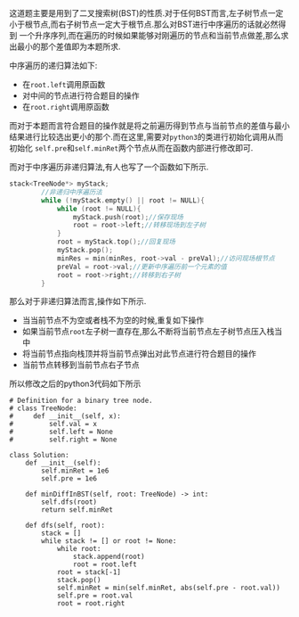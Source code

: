 这道题主要是用到了二叉搜索树(BST)的性质.对于任何BST而言,左子树节点一定小于根节点,而右子树节点一定大于根节点.那么对BST进行中序遍历的话就必然得到
一个升序序列,而在遍历的时候如果能够对刚遍历的节点和当前节点做差,那么求出最小的那个差值即为本题所求.

中序遍历的递归算法如下:
- 在`root.left`调用原函数
- 对中间的节点进行符合题目的操作
- 在`root.right`调用原函数

而对于本题而言符合题目的操作就是将之前遍历得到节点与当前节点的差值与最小结果进行比较选出更小的那个.而在这里,需要对`python3`的类进行初始化调用从而初始化
`self.pre`和`self.minRet`两个节点从而在函数内部进行修改即可.

而对于中序遍历非递归算法,有人也写了一个函数如下所示.
```cpp
stack<TreeNode*> myStack;
        //非递归中序遍历法
        while (!myStack.empty() || root != NULL){
            while (root != NULL){
                myStack.push(root);//保存现场
                root = root->left;//转移现场到左子树
            }
            root = myStack.top();//回复现场
            myStack.pop();
            minRes = min(minRes, root->val - preVal);//访问现场根节点
            preVal = root->val;//更新中序遍历前一个元素的值
            root = root->right;//转移到右子树
        }
```
那么对于非递归算法而言,操作如下所示.
- 当当前节点不为空或者栈不为空的时候,重复如下操作
- 如果当前节点`root`左子树一直存在,那么不断将当前节点左子树节点压入栈当中
- 将当前节点指向栈顶并将当前节点弹出对此节点进行符合题目的操作
- 当前节点转移到当前节点右子节点

所以修改之后的python3代码如下所示
```python3
# Definition for a binary tree node.
# class TreeNode:
#     def __init__(self, x):
#         self.val = x
#         self.left = None
#         self.right = None

class Solution:
    def __init__(self):
        self.minRet = 1e6
        self.pre = 1e6
        
    def minDiffInBST(self, root: TreeNode) -> int:
        self.dfs(root)
        return self.minRet
    
    def dfs(self, root):
        stack = []
        while stack != [] or root != None:
            while root:
                stack.append(root)
                root = root.left
            root = stack[-1]
            stack.pop()
            self.minRet = min(self.minRet, abs(self.pre - root.val))
            self.pre = root.val
            root = root.right
```
